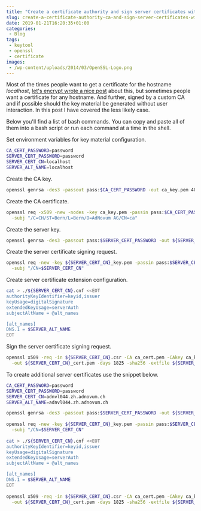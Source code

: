 ```yaml
---
title: "Create a certificate authority and sign server certificates without prompt using openssl"
slug: create-a-certificate-authority-ca-and-sign-server-certificates-without-prompt-using-openssl
date: 2019-01-21T16:20:35+01:00
categories:
 - Blog
tags:
 - keytool
 - openssl
 - certificate
images:
 - /wp-content/uploads/2014/03/OpenSSL-Logo.png
---
```


Most of the times people want to get a certificate for the hostname *localhost*, [let's encrypt wrote a nice post](https://letsencrypt.org/docs/certificates-for-localhost/) about this, but sometimes people want a certificate for any hostname. And further, signed by a custom CA and if possible should the key material be generated without user interaction. In this post I have covered the less likely case.
<!--more-->

Below you'll find a list of bash commands. You can copy and paste all of them into a bash script or run each command at a time in the shell.

Set environment variables for key material configuration.

```bash
CA_CERT_PASSWORD=password
SERVER_CERT_PASSWORD=password
SERVER_CERT_CN=localhost
SERVER_ALT_NAME=localhost
```

Create the CA key.

```bash
openssl genrsa -des3 -passout pass:$CA_CERT_PASSWORD -out ca_key.pem 4096
```

Create the CA certificate.

```bash
openssl req -x509 -new -nodes -key ca_key.pem -passin pass:$CA_CERT_PASSWORD -sha256 -days 1825 -out ca_cert.pem \
  -subj "/C=CH/ST=Bern/L=Bern/O=AdNovum AG/CN=ca"
```

Create the server key.

```bash
openssl genrsa -des3 -passout pass:$SERVER_CERT_PASSWORD -out ${SERVER_CERT_CN}_key.pem 2048
```

Create the server certificate signing request.

```bash
openssl req -new -key ${SERVER_CERT_CN}_key.pem -passin pass:$SERVER_CERT_PASSWORD -out ${SERVER_CERT_CN}.csr \
  -subj "/CN=$SERVER_CERT_CN"
```

Create server certificate extension configuration.

```bash
cat > ./${SERVER_CERT_CN}.cnf <<EOT
authorityKeyIdentifier=keyid,issuer
keyUsage=digitalSignature
extendedKeyUsage=serverAuth
subjectAltName = @alt_names

[alt_names]
DNS.1 = $SERVER_ALT_NAME
EOT
```

Sign the server certificate signing request.

```bash
openssl x509 -req -in ${SERVER_CERT_CN}.csr -CA ca_cert.pem -CAkey ca_key.pem -passin pass:$CA_CERT_PASSWORD -CAcreateserial \
  -out ${SERVER_CERT_CN}_cert.pem -days 1825 -sha256 -extfile ${SERVER_CERT_CN}.cnf
```

To create additional server certificates use the snippet below.

```bash
CA_CERT_PASSWORD=password
SERVER_CERT_PASSWORD=password
SERVER_CERT_CN=adnvl044.zh.adnovum.ch
SERVER_ALT_NAME=adnvl044.zh.adnovum.ch

openssl genrsa -des3 -passout pass:$SERVER_CERT_PASSWORD -out ${SERVER_CERT_CN}_key.pem 2048
  
openssl req -new -key ${SERVER_CERT_CN}_key.pem -passin pass:$SERVER_CERT_PASSWORD -out ${SERVER_CERT_CN}.csr \
  -subj "/CN=$SERVER_CERT_CN"
  
cat > ./${SERVER_CERT_CN}.cnf <<EOT
authorityKeyIdentifier=keyid,issuer
keyUsage=digitalSignature
extendedKeyUsage=serverAuth
subjectAltName = @alt_names

[alt_names]
DNS.1 = $SERVER_ALT_NAME
EOT
 
openssl x509 -req -in ${SERVER_CERT_CN}.csr -CA ca_cert.pem -CAkey ca_key.pem -passin pass:$CA_CERT_PASSWORD -CAcreateserial \
  -out ${SERVER_CERT_CN}_cert.pem -days 1825 -sha256 -extfile ${SERVER_CERT_CN}.cnf
```